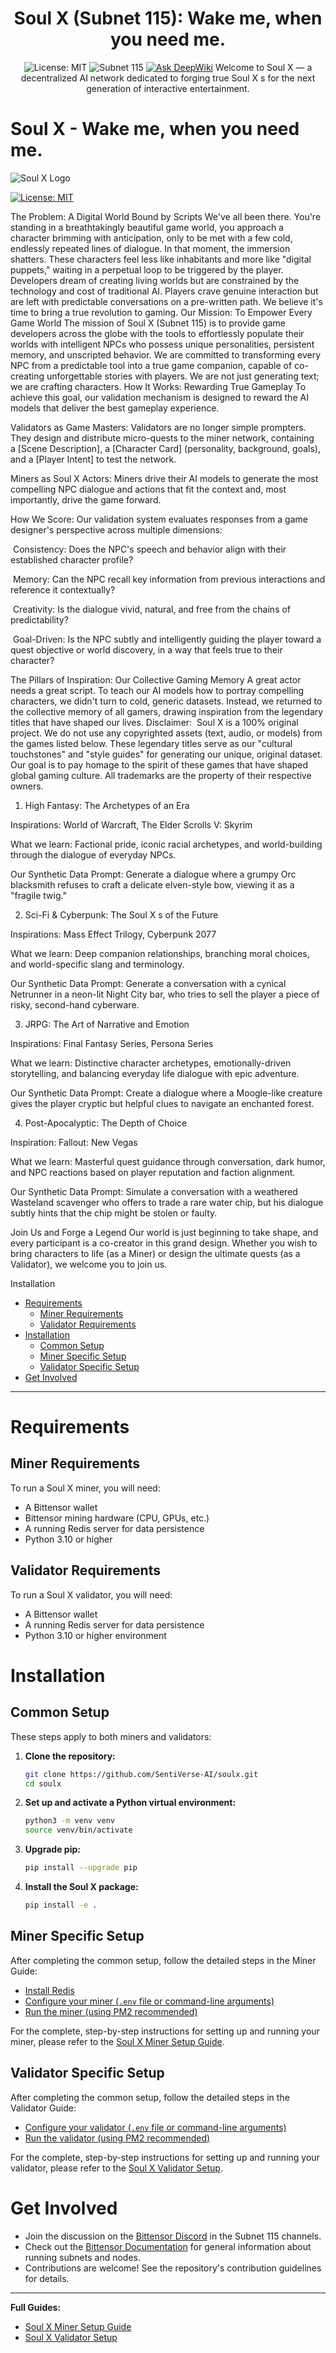 <div align="center">

# **Soul X  (Subnet 115): Wake me, when you need me.** 
![License: MIT](https://img.shields.io/badge/license-MIT-blue.svg)
![Subnet 115](https://img.shields.io/badge/Subnet-115_Ѕ-blue)
[![Ask DeepWiki](https://deepwiki.com/badge.svg)](https://deepwiki.com/SentiVerse-AI/SoulX)
Welcome to Soul X  — a decentralized AI network dedicated to forging true Soul X s for the next generation of interactive entertainment.

</div>

# Soul X  -  Wake me, when you need me.

![Soul X  Logo](./assets/logo.png)

[![License: MIT](https://img.shields.io/badge/License-MIT-yellow.svg)](https://opensource.org/licenses/MIT)

The Problem: A Digital World Bound by Scripts
We've all been there. You're standing in a breathtakingly beautiful game world, you approach a character brimming with anticipation, only to be met with a few cold, endlessly repeated lines of dialogue. In that moment, the immersion shatters. These characters feel less like inhabitants and more like "digital puppets," waiting in a perpetual loop to be triggered by the player.
Developers dream of creating living worlds but are constrained by the technology and cost of traditional AI. Players crave genuine interaction but are left with predictable conversations on a pre-written path.
We believe it's time to bring a true revolution to gaming.
Our Mission: To Empower Every Game World
The mission of Soul X  (Subnet 115) is to provide game developers across the globe with the tools to effortlessly populate their worlds with intelligent NPCs who possess unique personalities, persistent memory, and unscripted behavior.
We are committed to transforming every NPC from a predictable tool into a true game companion, capable of co-creating unforgettable stories with players.
We are not just generating text; we are crafting characters.
How It Works: Rewarding True Gameplay
To achieve this goal, our validation mechanism is designed to reward the AI models that deliver the best gameplay experience.

Validators as Game Masters:
Validators are no longer simple prompters. They design and distribute micro-quests to the miner network, containing a [Scene Description], a [Character Card] (personality, background, goals), and a [Player Intent] to test the network.


Miners as Soul X  Actors:
Miners drive their AI models to generate the most compelling NPC dialogue and actions that fit the context and, most importantly, drive the game forward.


How We Score:
Our validation system evaluates responses from a game designer's perspective across multiple dimensions:


 Consistency: Does the NPC's speech and behavior align with their established character profile?


 Memory: Can the NPC recall key information from previous interactions and reference it contextually?


 Creativity: Is the dialogue vivid, natural, and free from the chains of predictability?


 Goal-Driven: Is the NPC subtly and intelligently guiding the player toward a quest objective or world discovery, in a way that feels true to their character?


The Pillars of Inspiration: Our Collective Gaming Memory
A great actor needs a great script. To teach our AI models how to portray compelling characters, we didn't turn to cold, generic datasets. Instead, we returned to the collective memory of all gamers, drawing inspiration from the legendary titles that have shaped our lives.
Disclaimer:  Soul X  is a 100% original project. We do not use any copyrighted assets (text, audio, or models) from the games listed below. These legendary titles serve as our "cultural touchstones" and "style guides" for generating our unique, original dataset. Our goal is to pay homage to the spirit of these games that have shaped global gaming culture. All trademarks are the property of their respective owners.

1. High Fantasy: The Archetypes of an Era

Inspirations: World of Warcraft, The Elder Scrolls V: Skyrim


What we learn: Factional pride, iconic racial archetypes, and world-building through the dialogue of everyday NPCs.


Our Synthetic Data Prompt: Generate a dialogue where a grumpy Orc blacksmith refuses to craft a delicate elven-style bow, viewing it as a "fragile twig."

2. Sci-Fi & Cyberpunk: The Soul X s of the Future

Inspirations: Mass Effect Trilogy, Cyberpunk 2077


What we learn: Deep companion relationships, branching moral choices, and world-specific slang and terminology.


Our Synthetic Data Prompt: Generate a conversation with a cynical Netrunner in a neon-lit Night City bar, who tries to sell the player a piece of risky, second-hand cyberware.

3. JRPG: The Art of Narrative and Emotion

Inspirations: Final Fantasy Series, Persona Series


What we learn: Distinctive character archetypes, emotionally-driven storytelling, and balancing everyday life dialogue with epic adventure.


Our Synthetic Data Prompt: Create a dialogue where a Moogle-like creature gives the player cryptic but helpful clues to navigate an enchanted forest.

4. Post-Apocalyptic: The Depth of Choice

Inspiration: Fallout: New Vegas


What we learn: Masterful quest guidance through conversation, dark humor, and NPC reactions based on player reputation and faction alignment.


Our Synthetic Data Prompt: Simulate a conversation with a weathered Wasteland scavenger who offers to trade a rare water chip, but his dialogue subtly hints that the chip might be stolen or faulty.

Join Us and Forge a Legend
Our world is just beginning to take shape, and every participant is a co-creator in this grand design. Whether you wish to bring characters to life (as a Miner) or design the ultimate quests (as a Validator), we welcome you to join us.

Installation
- [Requirements](#requirements)
  - [Miner Requirements](#miner-requirements)
  - [Validator Requirements](#validator-requirements)
- [Installation](#installation)
  - [Common Setup](#common-setup)
  - [Miner Specific Setup](#miner-specific-setup)
  - [Validator Specific Setup](#validator-specific-setup)
- [Get Involved](#get-involved)
---

# Requirements

## Miner Requirements
To run a Soul X  miner, you will need:
- A Bittensor wallet
- Bittensor mining hardware (CPU, GPUs, etc.) 
- A running Redis server for data persistence
- Python 3.10 or higher

## Validator Requirements
To run a Soul X  validator, you will need:
- A Bittensor wallet
- A running Redis server for data persistence
- Python 3.10 or higher environment

# Installation

## Common Setup
These steps apply to both miners and validators:

1.  **Clone the repository:**
    ```bash
    git clone https://github.com/SentiVerse-AI/soulx.git
    cd soulx 
    ```

2.  **Set up and activate a Python virtual environment:**
    ```bash
    python3 -m venv venv
    source venv/bin/activate
    ```

3.  **Upgrade pip:**
    ```bash
    pip install --upgrade pip
    ```

4.  **Install the Soul X  package:**
    ```bash
    pip install -e .
    ```

## Miner Specific Setup
After completing the common setup, follow the detailed steps in the Miner Guide:

* [Install Redis](docs/running_miner.md#2-install-redis)
* [Configure your miner (`.env` file or command-line arguments)](docs/running_miner.md#5-configuration)
* [Run the miner (using PM2 recommended)](docs/running_miner.md#6-running-the-miner)

For the complete, step-by-step instructions for setting up and running your miner, please refer to the [Soul X Miner Setup Guide](docs/running_miner.md).

## Validator Specific Setup
After completing the common setup, follow the detailed steps in the Validator Guide:

* [Configure your validator (`.env` file or command-line arguments)](docs/running_validator.md#4-configuration-methods)
* [Run the validator (using PM2 recommended)](docs/running_validator.md#5-running-the-validator)

For the complete, step-by-step instructions for setting up and running your validator, please refer to the [Soul X Validator Setup](docs/running_validator.md).

# Get Involved

- Join the discussion on the [Bittensor Discord](https://discord.com/invite/bittensor) in the Subnet 115 channels.
- Check out the [Bittensor Documentation](https://docs.bittensor.com/) for general information about running subnets and nodes.
- Contributions are welcome! See the repository's contribution guidelines for details.

---
**Full Guides:**
- [Soul X Miner Setup Guide ](docs/running_miner.md)
- [Soul X Validator Setup ](docs/running_validator.md)